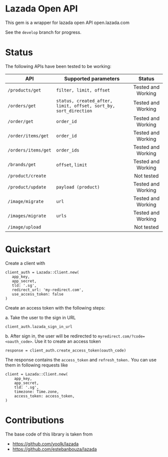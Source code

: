 # Lazada Open API

This gem is a wrapper for lazada open API open.lazada.com

See the `develop` branch for progress.

# Status
The following APIs have been tested to be working:

| API | Supported parameters | Status | 
| ------| ----- | :----:| 
| `/products/get` | `filter, limit, offset` | Tested and Working  |
| `/orders/get` | `status, created_after, limit, offset, sort_by, sort_direction` | Tested and Working |
| `/order/get` | `order_id` | Tested and Working |
| `/order/items/get` | `order_id` | Tested and Working |
| `/orders/items/get` | `order_ids` | Tested and Working |
| `/brands/get` | `offset`, `limit` | Tested and Working |
| `/product/create` | | Not tested |
| `/product/update`| `payload (product)` | Tested and Working |
| `/image/migrate` | `url` | Tested and Working | 
| `/images/migrate` | `urls` | Tested and Working | 
| `/image/upload` | | Not tested | 


# Quickstart

Create a client with

```
client_auth = Lazada::Client.new(
   app_key, 
   app_secret,
   tld: '.sg',
   redirect_url: 'my-redirect.com',
   use_access_token: false
)
```

Create an access token with the following steps:

a. Take the user to the sign in URL
```
client_auth.lazada_sign_in_url

```

b. After sign in, the user will be redirected to `myredirect.com/?code=<oauth_code>`. Use it to create an access token

```
response = client_auth.create_access_token(oauth_code)
```
The response contains the `access_token` and `refresh_token.` You can use them in following requests like 

```
client = Lazada::Client.new(
    app_key,
    app_secret,
    tld: '.sg',
    timezone: Time.zone,
    access_token: access_token,
)
```

# Contributions

The base code of this library is taken from 

- https://github.com/yoolk/lazada
- https://github.com/estebanbouza/lazada